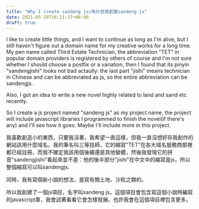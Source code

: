 ```yaml
---
title: "Why I create sandeng js/為什麼我創建sandeng js"
date: 2021-05-18T16:21:37+08:00
draft: true
---
```

I like to create little things, and I want to continue as long as I'm alive, but I still haven't figure out a domain name for my creative works for a long time. My pen name called Third Estate Technician, the abbreviation "TET" in popular domain providers is registered by others of course and I'm not sure whether I should choose a postfix or a variation, then I found that its pinyin "sandengjishi" looks not bad actaully: the last part "jishi" means technician in Chinese and can be abbreviated as js, so the entire abbreviation can be sandengjs.

Also, I got an idea to write a new novel highly related to land and sand etc recently.

So I create a js project named "sandeng js" as my project name, the project will include javascript libraries I programmed to finish the novel(if there's any) and I'll see how it goes. Maybe I'll include more in this project.

我喜歡創造小的東西，只要我活著，我希望一直這樣，但我一直沒想好存我創作的網站該用什麼域名。我的筆名叫三等技師，它的縮寫"TET"在各大域名服務商那裡都已經註冊，而我不確定我該用個後綴還是其他變體，然後我發現它的拼音"sandengjishi"看起來並不差：他的後半部分"jishi"在中文中的縮寫是js，所以整個縮寫可以叫sandengjs.

同時，我有寫個新小說的想法，是寫有關土地、沙粒之類的。

所以我創建了一個js項目，名字叫sandeng js，這個項目會包含寫這個小說時編寫的javascript庫，我會試著看看它會怎樣發展。也許我會在這個項目裡包含更多。